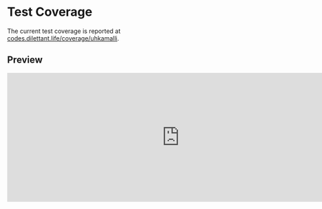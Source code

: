 # Test Coverage

The current test coverage is reported at <a href="https://codes.dilettant.life/coverage/uhkamalli/" target="coverage">codes.dilettant.life/coverage/uhkamalli</a>.

## Preview

<iframe width="800px" height="300px" style="border: 0px;" src="https://codes.dilettant.life/coverage/uhkamalli/"></iframe>
